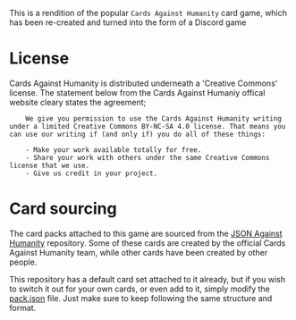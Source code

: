 This is a rendition of the popular `Cards Against Humanity` card game, which has been re-created and turned into the form of a Discord game

# License
Cards Against Humanity is distributed underneath a 'Creative Commons' license. The statement below from the Cards Against Humaniy offical website cleary states the agreement;
```text
    We give you permission to use the Cards Against Humanity writing under a limited Creative Commons BY-NC-SA 4.0 license. That means you can use our writing if (and only if) you do all of these things:

    - Make your work available totally for free.
    - Share your work with others under the same Creative Commons license that we use.
    - Give us credit in your project.
```

# Card sourcing
The card packs attached to this game are sourced from the [JSON Against Humanity](https://github.com/crhallberg/json-against-humanity) repository. Some of these cards are created by the official Cards Against Humanity team, while other cards have been created by other people.

This repository has a default card set attached to it already, but if you wish to switch it out for your own cards, or even add to it, simply modify the [pack.json](pack.json) file. Just make sure to keep following the same structure and format.